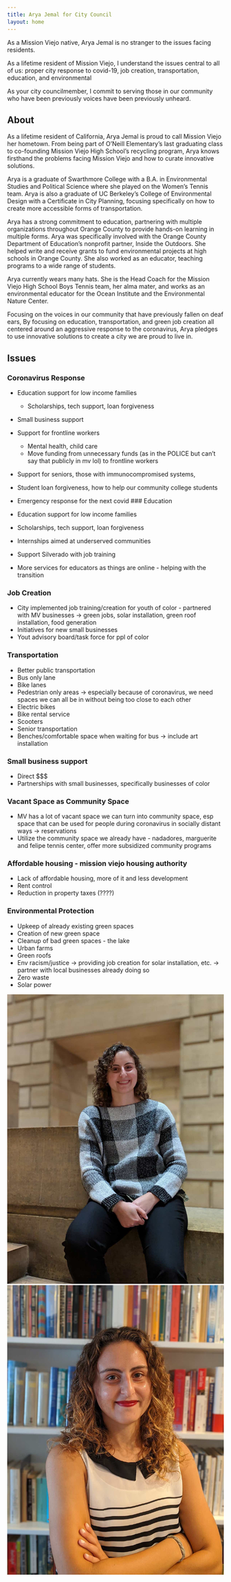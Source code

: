 ```yaml
---
title: Arya Jemal for City Council
layout: home
---
```


<div>
As a Mission Viejo native, Arya Jemal is no stranger to the issues
facing residents.

As a lifetime resident of Mission Viejo, I understand the issues central to all of us: proper city response to covid-19, job creation, transportation, education, and environmental

As your city councilmember, I commit to serving those in our community who have been previously voices have been previously unheard.
</div>

## About

As a lifetime resident of California, Arya Jemal is proud to call
Mission Viejo her hometown. From being part of O’Neill Elementary’s last graduating class to co-founding Mission Viejo High School’s recycling program, Arya knows firsthand the problems facing Mission Viejo and how to curate innovative solutions.

Arya is a graduate of Swarthmore College with a B.A. in Environmental Studies and Political Science where she played on the Women’s Tennis team. Arya is also a graduate of UC Berkeley’s College of Environmental Design with a Certificate in City Planning, focusing specifically on how to create more accessible forms of transportation.

Arya has a strong commitment to education, partnering with multiple organizations throughout Orange County to provide hands-on learning in multiple forms. Arya was specifically involved with the Orange County Department of Education’s nonprofit partner, Inside the Outdoors. She helped write and receive grants to fund environmental projects at high schools in Orange County. She also worked as an educator, teaching programs to a wide range of students.

Arya currently wears many hats. She is the Head Coach for the Mission Viejo High School Boys Tennis team, her alma mater, and works as an environmental educator for the Ocean Institute and the Environmental Nature Center.

Focusing on the voices in our community that have previously fallen on deaf ears, By focusing on education, transportation, and green job creation all centered around an aggressive response to the coronavirus, Arya pledges to use innovative solutions to create a city we are proud to live in.

Issues
------

### Coronavirus Response
  -   Education support for low income families
      -   Scholarships, tech support, loan forgiveness
  -   Small business support
  -   Support for frontline workers
      -   Mental health, child care
      -   Move funding from unnecessary funds (as in the POLICE but can’t
          say that publicly in mv lol) to frontline workers
  -   Support for seniors, those with immunocompromised systems,

  -   Student loan forgiveness, how to help our community college students
  -   Emergency response for the next covid \#\#\# Education
  -   Education support for low income families
  -   Scholarships, tech support, loan forgiveness
  -   Internships aimed at underserved communities
  -   Support Silverado with job training
  -   More services for educators as things are online - helping with the transition

### Job Creation
  -   City implemented job training/creation for youth of color -
  partnered with MV businesses → green jobs, solar installation, green
  roof installation, food generation
  - Initiatives for new small businesses
  - Yout advisory board/task force for ppl of color

### Transportation
  - Better public transportation
  - Bus only lane
  - Bike lanes
  - Pedestrian only areas → especially because of coronavirus, we need
      spaces we can all be in without being too close to each other
  - Electric bikes
  - Bike rental service
  - Scooters
  - Senior transportation
  - Benches/comfortable space when waiting for bus → include art installation

### Small business support
  - Direct \$\$\$
  - Partnerships with small businesses, specifically businesses of color

### Vacant Space as Community Space
  - MV has a lot of vacant space we can turn into community space, esp space that can be used for people during coronavirus in socially distant ways → reservations
  - Utilize the community space we already have - nadadores, marguerite and felipe tennis center, offer more subsidized community programs
### Affordable housing - mission viejo housing authority
  - Lack of affordable housing, more of it and less development
  - Rent control
  - Reduction in property taxes (????)
### Environmental Protection
  - Upkeep of already existing green spaces
  - Creation of new green space
  - Cleanup of bad green spaces - the lake
  - Urban farms
  - Green roofs
  - Env racism/justice → providing job creation for solar installation, etc. → partner with local businesses already doing so
  - Zero waste
  - Solar power

![Arya Jemal](assets/images/arya-2.jpg)
![Arya Jemal](assets/images/arya-3.jpg)
